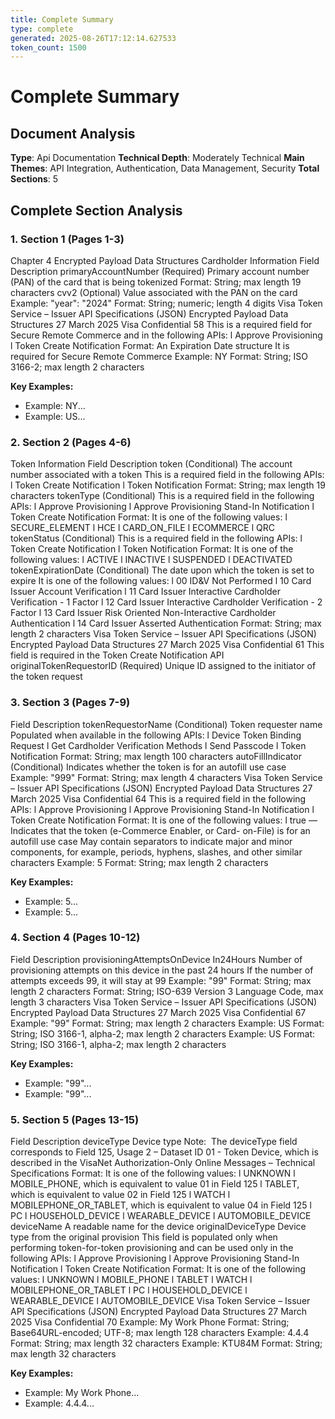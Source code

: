 ```yaml
---
title: Complete Summary
type: complete
generated: 2025-08-26T17:12:14.627533
token_count: 1500
---
```


# Complete Summary

## Document Analysis

**Type**: Api Documentation
**Technical Depth**: Moderately Technical
**Main Themes**: API Integration, Authentication, Data Management, Security
**Total Sections**: 5

## Complete Section Analysis

### 1. Section 1 (Pages 1-3)

Chapter 4
Encrypted Payload Data 
Structures
Cardholder Information
Field
Description
primaryAccountNumber
(Required) Primary account number (PAN) of the card that is being 
tokenized Format: String; max length 19 characters cvv2
(Optional) Value associated with the PAN on the card Example: "year": "2024"
Format: String; numeric; length 4 digits Visa Token Service – Issuer API Specifications (JSON)
Encrypted Payload Data Structures
27 March 2025
Visa Confidential
58 This is a required field for Secure Remote Commerce and in the 
following APIs:
l
Approve Provisioning
l
Token Create Notification
Format: An Expiration Date structure It is required for Secure Remote Commerce Example: NY
Format: String; ISO 3166-2; max length 2 characters

**Key Examples:**
- Example: NY...
- Example: US...

### 2. Section 2 (Pages 4-6)

Token Information
Field
Description
token
(Conditional) The account number associated with a token This is a 
required field in the following APIs:
l
Token Create Notification
l
Token Notification
Format: String; max length 19 characters tokenType
(Conditional) This is a required field in the following APIs:
l
Approve Provisioning
l
Approve Provisioning Stand-In Notification
l
Token Create Notification
Format: It is one of the following values:
l
SECURE_ELEMENT
l
HCE
l
CARD_ON_FILE
l
ECOMMERCE
l
QRC
tokenStatus
(Conditional) This is a required field in the following APIs:
l
Token Create Notification
l
Token Notification
Format: It is one of the following values:
l
ACTIVE
l
INACTIVE
l
SUSPENDED
l
DEACTIVATED
tokenExpirationDate
(Conditional) The date upon which the token is set to expire It is 
one of the following values:
l
00 ID&V Not Performed
l
10 Card Issuer Account Verification
l
11 Card Issuer Interactive Cardholder Verification - 1 Factor
l
12 Card Issuer Interactive Cardholder Verification - 2 Factor
l
13 Card Issuer Risk Oriented Non-Interactive Cardholder 
Authentication
l
14 Card Issuer Asserted Authentication
Format: String; max length 2 characters Visa Token Service – Issuer API Specifications (JSON)
Encrypted Payload Data Structures
27 March 2025
Visa Confidential
61 This 
field is required in the Token Create Notification API originalTokenRequestorID
(Required) Unique ID assigned to the initiator of the token request

### 3. Section 3 (Pages 7-9)

Field
Description
tokenRequestorName
(Conditional) Token requester name Populated when available in 
the following APIs:
l
Device Token Binding Request
l
Get Cardholder Verification Methods
l
Send Passcode
l
Token Notification
Format: String; max length 100 characters autoFillIndicator
(Conditional) Indicates whether the token is for an autofill use case Example: "999"
Format: String; max length 4 characters Visa Token Service – Issuer API Specifications (JSON)
Encrypted Payload Data Structures
27 March 2025
Visa Confidential
64 This is a required field in the following APIs:
l
Approve Provisioning
l
Approve Provisioning Stand-In Notification
l
Token Create Notification
Format: It is one of the following values:
l
true — Indicates that the token (e-Commerce Enabler, or Card-
on-File) is for an autofill use case May contain separators to indicate major and minor components, 
for example, periods, hyphens, slashes, and other similar 
characters Example: 5
Format: String; max length 2 characters

**Key Examples:**
- Example: 5...
- Example: 5...

### 4. Section 4 (Pages 10-12)

Field
Description
provisioningAttemptsOnDevice 
In24Hours
Number of provisioning attempts on this device in the past 24 
hours If the number of attempts exceeds 99, it will stay at 99 Example: "99"
Format: String; max length 2 characters Format: String; ISO-639 Version 3 Language Code, max length 3 
characters Visa Token Service – Issuer API Specifications (JSON)
Encrypted Payload Data Structures
27 March 2025
Visa Confidential
67 Example: "99"
Format: String; max length 2 characters Example: US
Format: String; ISO 3166-1, alpha-2; max length 2 characters Example: US
Format: String; ISO 3166-1, alpha-2; max length 2 characters

**Key Examples:**
- Example: "99"...
- Example: "99"...

### 5. Section 5 (Pages 13-15)

Field
Description
deviceType
Device type Note:  The deviceType field corresponds to Field 125, 
Usage 2 – Dataset ID 01 - Token Device, which is described 
in the VisaNet Authorization-Only Online Messages – Technical 
Specifications Format: It is one of the following values:
l
UNKNOWN
l
MOBILE_PHONE, which is equivalent to value 01 in Field 125
l
TABLET, which is equivalent to value 02 in Field 125
l
WATCH
l
MOBILEPHONE_OR_TABLET, which is equivalent to value 04 in 
Field 125
l
PC
l
HOUSEHOLD_DEVICE
l
WEARABLE_DEVICE
l
AUTOMOBILE_DEVICE
deviceName
A readable name for the device originalDeviceType
Device type from the original provision This field is populated only 
when performing token-for-token provisioning and can be used 
only in the following APIs:
l
Approve Provisioning
l
Approve Provisioning Stand-In Notification
l
Token Create Notification
Format: It is one of the following values:
l
UNKNOWN
l
MOBILE_PHONE
l
TABLET
l
WATCH
l
MOBILEPHONE_OR_TABLET
l
PC
l
HOUSEHOLD_DEVICE
l
WEARABLE_DEVICE
l
AUTOMOBILE_DEVICE
Visa Token Service – Issuer API Specifications (JSON)
Encrypted Payload Data Structures
27 March 2025
Visa Confidential
70 Example: My Work Phone
Format: String; Base64URL-encoded; UTF-8; max length 128 
characters Example: 4.4.4
Format: String; max length 32 characters Example: KTU84M
Format: String; max length 32 characters

**Key Examples:**
- Example: My Work Phone...
- Example: 4.4.4...

